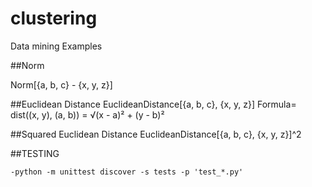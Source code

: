 clustering
==========
Data mining Examples

##Norm

Norm[{a, b, c} - {x, y, z}]


##Euclidean Distance
EuclideanDistance[{a, b, c}, {x, y, z}]
Formula= dist((x, y), (a, b)) = √(x - a)² + (y - b)²

##Squared Euclidean Distance
EuclideanDistance[{a, b, c}, {x, y, z}]^2

##TESTING

```run all tests:
-python -m unittest discover -s tests -p 'test_*.py'
```
